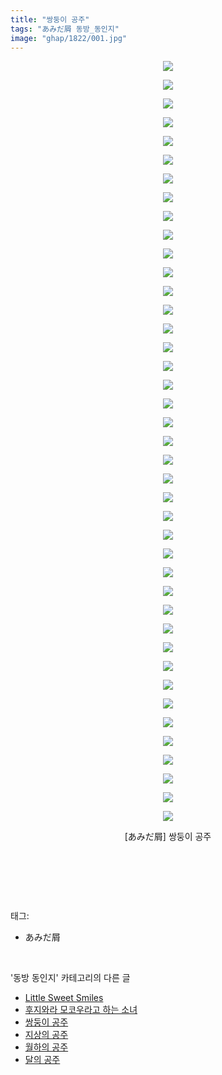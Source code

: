 ```yaml
---
title: "쌍둥이 공주"
tags: "あみだ屑 동방_동인지"
image: "ghap/1822/001.jpg"
---
```

<div class="article">
<p style="text-align: center; clear: none; float: none;"><img src="{{ site.nasurl }}/ghap/1822/001.jpg"/></p>
<p style="text-align: center; clear: none; float: none;"><img src="{{ site.nasurl }}/ghap/1822/002.jpg"/></p>
<p style="text-align: center; clear: none; float: none;"><img src="{{ site.nasurl }}/ghap/1822/003.jpg"/></p>
<p style="text-align: center; clear: none; float: none;"><img src="{{ site.nasurl }}/ghap/1822/004.jpg"/></p>
<p style="text-align: center; clear: none; float: none;"><img src="{{ site.nasurl }}/ghap/1822/005.jpg"/></p>
<p style="text-align: center; clear: none; float: none;"><img src="{{ site.nasurl }}/ghap/1822/006.jpg"/></p>
<p style="text-align: center; clear: none; float: none;"><img src="{{ site.nasurl }}/ghap/1822/007.jpg"/></p>
<p style="text-align: center; clear: none; float: none;"><img src="{{ site.nasurl }}/ghap/1822/008.jpg"/></p>
<p style="text-align: center; clear: none; float: none;"><img src="{{ site.nasurl }}/ghap/1822/009.jpg"/></p>
<p style="text-align: center; clear: none; float: none;"><img src="{{ site.nasurl }}/ghap/1822/010.jpg"/></p>
<p style="text-align: center; clear: none; float: none;"><img src="{{ site.nasurl }}/ghap/1822/011.jpg"/></p>
<p style="text-align: center; clear: none; float: none;"><img src="{{ site.nasurl }}/ghap/1822/012.jpg"/></p>
<p style="text-align: center; clear: none; float: none;"><img src="{{ site.nasurl }}/ghap/1822/013.jpg"/></p>
<p style="text-align: center; clear: none; float: none;"><img src="{{ site.nasurl }}/ghap/1822/014.jpg"/></p>
<p style="text-align: center; clear: none; float: none;"><img src="{{ site.nasurl }}/ghap/1822/015.jpg"/></p>
<p style="text-align: center; clear: none; float: none;"><img src="{{ site.nasurl }}/ghap/1822/016.jpg"/></p>
<p style="text-align: center; clear: none; float: none;"><img src="{{ site.nasurl }}/ghap/1822/017.jpg"/></p>
<p style="text-align: center; clear: none; float: none;"><img src="{{ site.nasurl }}/ghap/1822/018.jpg"/></p>
<p style="text-align: center; clear: none; float: none;"><img src="{{ site.nasurl }}/ghap/1822/019.jpg"/></p>
<p style="text-align: center; clear: none; float: none;"><img src="{{ site.nasurl }}/ghap/1822/020.jpg"/></p>
<p style="text-align: center; clear: none; float: none;"><img src="{{ site.nasurl }}/ghap/1822/021.jpg"/></p>
<p style="text-align: center; clear: none; float: none;"><img src="{{ site.nasurl }}/ghap/1822/022.jpg"/></p>
<p style="text-align: center; clear: none; float: none;"><img src="{{ site.nasurl }}/ghap/1822/023.jpg"/></p>
<p style="text-align: center; clear: none; float: none;"><img src="{{ site.nasurl }}/ghap/1822/024.jpg"/></p>
<p style="text-align: center; clear: none; float: none;"><img src="{{ site.nasurl }}/ghap/1822/025.jpg"/></p>
<p style="text-align: center; clear: none; float: none;"><img src="{{ site.nasurl }}/ghap/1822/026.jpg"/></p>
<p style="text-align: center; clear: none; float: none;"><img src="{{ site.nasurl }}/ghap/1822/027.jpg"/></p>
<p style="text-align: center; clear: none; float: none;"><img src="{{ site.nasurl }}/ghap/1822/028.jpg"/></p>
<p style="text-align: center; clear: none; float: none;"><img src="{{ site.nasurl }}/ghap/1822/029.jpg"/></p>
<p style="text-align: center; clear: none; float: none;"><img src="{{ site.nasurl }}/ghap/1822/030.jpg"/></p>
<p style="text-align: center; clear: none; float: none;"><img src="{{ site.nasurl }}/ghap/1822/031.jpg"/></p>
<p style="text-align: center; clear: none; float: none;"><img src="{{ site.nasurl }}/ghap/1822/032.jpg"/></p>
<p style="text-align: center; clear: none; float: none;"><img src="{{ site.nasurl }}/ghap/1822/033.jpg"/></p>
<p style="text-align: center; clear: none; float: none;"><img src="{{ site.nasurl }}/ghap/1822/034.jpg"/></p>
<p style="text-align: center; clear: none; float: none;"><img src="{{ site.nasurl }}/ghap/1822/035.jpg"/></p>
<p style="text-align: center; clear: none; float: none;"><img src="{{ site.nasurl }}/ghap/1822/036.jpg"/></p>
<p style="text-align: center; clear: none; float: none;"><img src="{{ site.nasurl }}/ghap/1822/037.jpg"/></p>
<p style="text-align: center; clear: none; float: none;"><img src="{{ site.nasurl }}/ghap/1822/038.jpg"/></p>
<p style="text-align: center; clear: none; float: none;"><img src="{{ site.nasurl }}/ghap/1822/039.jpg"/></p>
<p style="text-align: center; clear: none; float: none;"><img src="{{ site.nasurl }}/ghap/1822/040.jpg"/></p>
<p style="text-align: center; clear: none; float: none;"><img src="{{ site.nasurl }}/ghap/1822/041.jpg"/></p>
<p style="text-align: center; clear: none; float: none;">[あみだ屑] 쌍둥이 공주</p>
<p style="text-align: center; clear: none; float: none;"><br/></p>
<p><br/></p>
</div><br/>
<div class="tagTrail">
<p>태그: </p>
<ul>
<li>あみだ屑</li>
</ul>
</div><br/>
<div class="another">
<p>'동방 동인지' 카테고리의 다른 글</p>
<ul>
<li><a href="/2016-08-25-ghap_1824">Little Sweet Smiles</a></li>
<li><a href="/2016-08-25-ghap_1823">후지와라 모코우라고 하는 소녀</a></li>
<li><a href="/2016-08-25-ghap_1822">쌍둥이 공주</a></li>
<li><a href="/2016-08-25-ghap_1821">지상의 공주</a></li>
<li><a href="/2016-08-25-ghap_1820">월하의 공주</a></li>
<li><a href="/2016-08-25-ghap_1819">달의 공주</a></li>
</ul>
</div><br/>
<div class="cb_module cb_fluid">
<div class="cb_wrt cb_profile">
</div><!-- commentList close -->
</div><br/>
